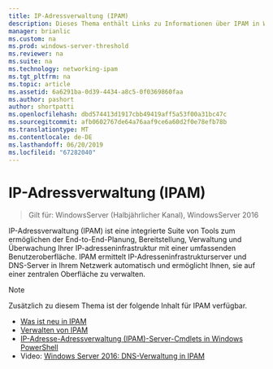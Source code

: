 ```yaml
---
title: IP-Adressverwaltung (IPAM)
description: Dieses Thema enthält Links zu Informationen über IPAM in Windows Server 2016.
manager: brianlic
ms.custom: na
ms.prod: windows-server-threshold
ms.reviewer: na
ms.suite: na
ms.technology: networking-ipam
ms.tgt_pltfrm: na
ms.topic: article
ms.assetid: 6a6291ba-0d39-4434-a8c5-0f0369860faa
ms.author: pashort
author: shortpatti
ms.openlocfilehash: dbd574413d1917cbb49419aff5a53f00a31bc47c
ms.sourcegitcommit: afb0602767de64a76aaf9ce6a60d2f0e78efb78b
ms.translationtype: MT
ms.contentlocale: de-DE
ms.lasthandoff: 06/20/2019
ms.locfileid: "67282040"
---
```

# <a name="ip-address-management-ipam"></a>IP-Adressverwaltung (IPAM)

>Gilt für: WindowsServer (Halbjährlicher Kanal), WindowsServer 2016

IP-Adressverwaltung (IPAM) ist eine integrierte Suite von Tools zum ermöglichen der End-to-End-Planung, Bereitstellung, Verwaltung und Überwachung Ihrer IP-adresseninfrastruktur mit einer umfassenden Benutzeroberfläche. IPAM ermittelt IP-Adresseninfrastrukturserver und DNS-Server in Ihrem Netzwerk automatisch und ermöglicht Ihnen, sie auf einer zentralen Oberfläche zu verwalten.  
  
> [!NOTE]  
> Zusätzlich zu diesem Thema ist der folgende Inhalt für IPAM verfügbar.  
>   
> -   [Was ist neu in IPAM](../../technologies/ipam/What-s-New-in-IPAM.md)  
> -   [Verwalten von IPAM](../../technologies/ipam/Manage-IPAM.md)  
> -   [IP-Adresse-Adressverwaltung (IPAM)-Server-Cmdlets in Windows PowerShell](https://technet.microsoft.com/library/jj553807.aspx)  
> -   Video: [Windows Server 2016: DNS-Verwaltung in IPAM](https://channel9.msdn.com/Blogs/windowsserver/Windows-Server-2016-DNS-management-in-IPAM)  